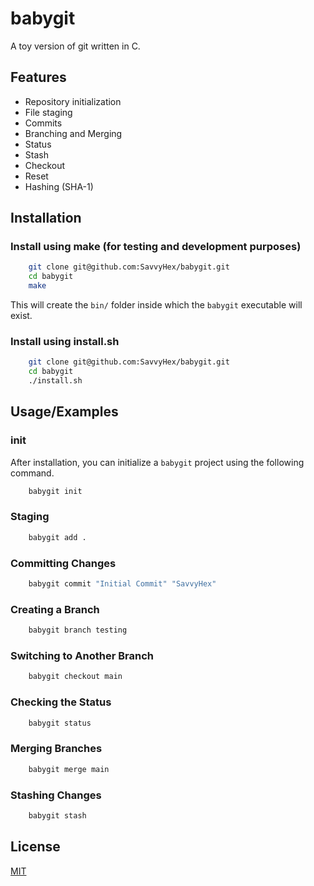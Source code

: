 # babygit

A toy version of git written in C.
## Features

- Repository initialization
- File staging
- Commits
- Branching and Merging
- Status
- Stash
- Checkout
- Reset
- Hashing (SHA-1)


## Installation

### Install using make (for testing and development purposes)

```bash
    git clone git@github.com:SavvyHex/babygit.git
    cd babygit
    make
```

This will create the `bin/` folder inside which the `babygit` executable will exist.

### Install using install.sh

```bash
    git clone git@github.com:SavvyHex/babygit.git
    cd babygit
    ./install.sh
```


## Usage/Examples

### init

After installation, you can initialize a `babygit` project using the following command.

```bash
    babygit init
```

### Staging

```bash
    babygit add .
```

### Committing Changes

```bash
    babygit commit "Initial Commit" "SavvyHex"
```
### Creating a Branch

```bash
    babygit branch testing
```

### Switching to Another Branch

```bash
    babygit checkout main
```

### Checking the Status

```bash
    babygit status
```

### Merging Branches

```bash
    babygit merge main
```

### Stashing Changes

```bash
    babygit stash
```

## License

[MIT](https://choosealicense.com/licenses/mit/)

